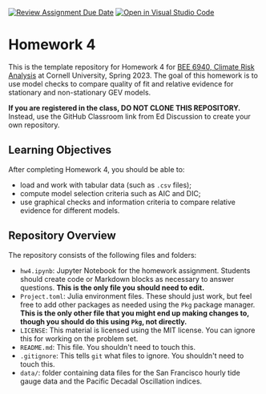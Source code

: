 [![Review Assignment Due Date](https://classroom.github.com/assets/deadline-readme-button-24ddc0f5d75046c5622901739e7c5dd533143b0c8e959d652212380cedb1ea36.svg)](https://classroom.github.com/a/AjphPuMS)
[![Open in Visual Studio Code](https://classroom.github.com/assets/open-in-vscode-718a45dd9cf7e7f842a935f5ebbe5719a5e09af4491e668f4dbf3b35d5cca122.svg)](https://classroom.github.com/online_ide?assignment_repo_id=10968547&assignment_repo_type=AssignmentRepo)
# Homework 4

This is the template repository for Homework 4 for [BEE 6940, Climate Risk Analysis](https://viveks.me/climate-risk-analysis) at Cornell University, Spring 2023. The goal of this homework is to use model checks to compare quality of fit and relative evidence for stationary and non-stationary GEV models.

**If you are registered in the class, DO NOT CLONE THIS REPOSITORY.** Instead, use the GitHub Classroom link from Ed Discussion to create your own repository.

## Learning Objectives

After completing Homework 4, you should be able to:
  * load and work with tabular data (such as `.csv` files);
  * compute model selection criteria such as AIC and DIC;
  * use graphical checks and information criteria to compare relative evidence for different models.

## Repository Overview

The repository consists of the following files and folders:
- `hw4.ipynb`: Jupyter Notebook for the homework assignment. Students should create code or Markdown blocks as necessary to answer questions. **This is the only file you should need to edit.**
- `Project.toml`: Julia environment files. These should just work, but feel free to add other packages as needed using the `Pkg` package manager. **This is the only other file that you might end up making changes to, though you should do this using `Pkg`, not directly.**
- `LICENSE`: This material is licensed using the MIT license. You can ignore this for working on the problem set.
- `README.md`: This file. You shouldn't need to touch this.
- `.gitignore`: This tells `git` what files to ignore. You shouldn't need to touch this.
- `data/`: folder containing data files for the San Francisco hourly tide gauge data and the Pacific Decadal Oscillation indices.
